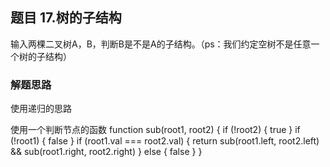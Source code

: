 ## 题目 17.树的子结构
  输入两棵二叉树A，B，判断B是不是A的子结构。（ps：我们约定空树不是任意一个树的子结构）

### 解题思路
  使用递归的思路
  
  使用一个判断节点的函数
  function sub(root1, root2) {
    if (!root2) {
      true
    }
    if (!root1) {
      false
    }
    if (root1.val === root2.val) {
      return sub(root1.left, root2.left) && sub(root1.right, root2.right)
    } else {
      false
    }
  }